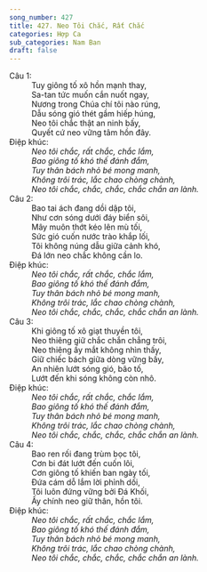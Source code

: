 ```yaml
---
song_number: 427
title: 427. Neo Tôi Chắc, Rất Chắc
categories: Hợp Ca
sub_categories: Nam Ban
draft: false
---
```

<dl><dt>Câu 1:</dt><dd data-verse="1">Tuy giông tố xô hồn mạnh thay, <br/>Sa-tan tức muốn cắn nuốt ngay, <br/>Nương trong Chúa chí tôi nào rúng, <br/>Dẫu sóng gió thét gầm hiếp húng, <br/>Neo tôi chắc thật an ninh bấy, <br/>Quyết cứ neo vững tâm hồn đây. </dd><dt>Điệp khúc:</dt><dd data-chorus="1"><em>Neo tôi chắc, rất chắc, chắc lắm, <br/>Bao giông tố khó thế đánh đắm, <br/>Tuy thân bách nhỏ bé mong manh, <br/>Không trôi trác, lắc chao chòng chành, <br/>Neo tôi chắc, chắc, chắc, chắc chắn an lành. </em></dd><dt>Câu 2:</dt><dd data-verse="2">Bao tai ách đang dồi dập tôi, <br/>Như cơn sóng dưới đáy biển sôi, <br/>Mây muôn thớt kéo lên mù tối, <br/>Sức gió cuốn nước trào khắp lối, <br/>Tôi không núng dẫu giữa cảnh khó, <br/>Đá lớn neo chắc không cần lo. </dd><dt>Điệp khúc:</dt><dd data-chorus="1"><em>Neo tôi chắc, rất chắc, chắc lắm, <br/>Bao giông tố khó thế đánh đắm, <br/>Tuy thân bách nhỏ bé mong manh, <br/>Không trôi trác, lắc chao chòng chành, <br/>Neo tôi chắc, chắc, chắc, chắc chắn an lành. </em></dd><dt>Câu 3:</dt><dd data-verse="3">Khi giông tố xô giạt thuyền tôi, <br/>Neo thiêng giữ chắc chắn chẳng trôi, <br/>Neo thiêng ấy mắt không nhìn thấy, <br/>Giữ chiếc bách giữa dòng vững bấy, <br/>An nhiên lướt sóng gió, bão tố, <br/>Lướt đến khi sóng không còn nhô. </dd><dt>Điệp khúc:</dt><dd data-chorus="1"><em>Neo tôi chắc, rất chắc, chắc lắm, <br/>Bao giông tố khó thế đánh đắm, <br/>Tuy thân bách nhỏ bé mong manh, <br/>Không trôi trác, lắc chao chòng chành, <br/>Neo tôi chắc, chắc, chắc, chắc chắn an lành. </em></dd><dt>Câu 4:</dt><dd data-verse="4">Bao ren rối đang trùm bọc tôi, <br/>Cơn bi đát lướt đến cuốn lôi, <br/>Cơn giông tố khiến ban ngày tối, <br/>Đứa cám dỗ lắm lời phỉnh dối, <br/>Tôi luôn đứng vững bởi Đá Khối, <br/>Ấy chính neo giữ thân, hồn tôi. </dd><dt>Điệp khúc:</dt><dd data-chorus="1"><em>Neo tôi chắc, rất chắc, chắc lắm, <br/>Bao giông tố khó thế đánh đắm, <br/>Tuy thân bách nhỏ bé mong manh, <br/>Không trôi trác, lắc chao chòng chành, <br/>Neo tôi chắc, chắc, chắc, chắc chắn an lành. </em></dd></dl>